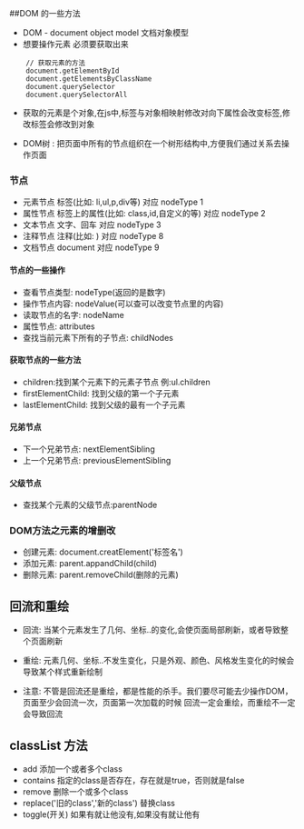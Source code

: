 ##DOM 的一些方法
- DOM - document object model 文档对象模型
- 想要操作元素 必须要获取出来 
```
    // 获取元素的方法
    document.getElementById
    document.getElementsByClassName
    document.querySelector
    document.querySelectorAll
```
- 获取的元素是个对象,在js中,标签与对象相映射修改对向下属性会改变标签,修改标签会修改到对象

- DOM树 : 把页面中所有的节点组织在一个树形结构中,方便我们通过关系去操作页面

### 节点
- 元素节点 标签(比如: li,ul,p,div等) 对应 nodeType 1
- 属性节点 标签上的属性(比如: class,id,自定义的等) 对应 nodeType 2
- 文本节点 文字、回车   对应 nodeType 3
- 注释节点 注释(比如: <!--像这个-->) 对应 nodeType 8
- 文档节点 document 对应 nodeType 9

#### 节点的一些操作
- 查看节点类型: nodeType(返回的是数字)
- 操作节点内容: nodeValue(可以查可以改变节点里的内容)
- 读取节点的名字: nodeName
- 属性节点: attributes
- 查找当前元素下所有的子节点: childNodes

#### 获取节点的一些方法
- children:找到某个元素下的元素子节点 例:ul.children
- firstElementChild: 找到父级的第一个子元素
- lastElementChild: 找到父级的最有一个子元素

#### 兄弟节点
- 下一个兄弟节点: nextElementSibling
- 上一个兄弟节点: previousElementSibling

#### 父级节点
- 查找某个元素的父级节点:parentNode

### DOM方法之元素的增删改
- 创建元素: document.creatElement('标签名')
- 添加元素: parent.appandChild(child)
- 删除元素: parent.removeChild(删除的元素)

## 回流和重绘
- 回流:
    当某个元素发生了几何、坐标..的变化,会使页面局部刷新，或者导致整个页面刷新
        
- 重绘:
    元素几何、坐标..不发生变化，只是外观、颜色、风格发生变化的时候会导致某个样式重新绘制


- 注意: 不管是回流还是重绘，都是性能的杀手。我们要尽可能去少操作DOM，页面至少会回流一次，页面第一次加载的时候
回流一定会重绘，而重绘不一定会导致回流

## classList 方法
- add 添加一个或者多个class
- contains 指定的class是否存在，存在就是true，否则就是false
- remove 删除一个或多个class
- replace('旧的class','新的class') 替换class
- toggle(开关) 如果有就让他没有,如果没有就让他有